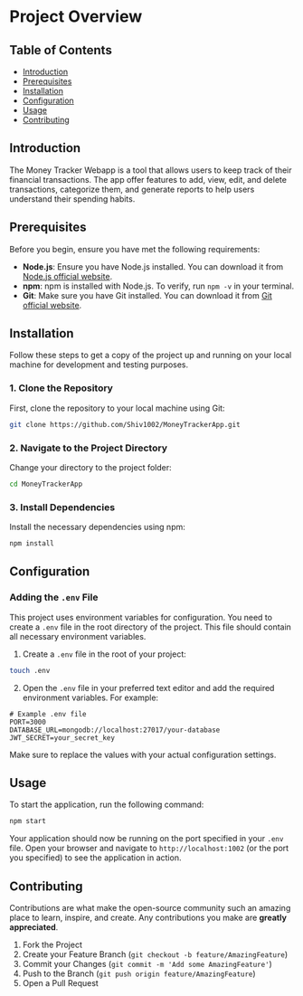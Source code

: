 # Project Overview

## Table of Contents

- [Introduction](#introduction)
- [Prerequisites](#prerequisites)
- [Installation](#installation)
- [Configuration](#configuration)
- [Usage](#usage)
- [Contributing](#contributing)

## Introduction

The Money Tracker Webapp is a tool that allows users to keep track of their financial transactions. The app offer features to add, view, edit, and delete transactions, categorize them, and generate reports to help users understand their spending habits.

## Prerequisites

Before you begin, ensure you have met the following requirements:

- **Node.js**: Ensure you have Node.js installed. You can download it from [Node.js official website](https://nodejs.org/).
- **npm**: npm is installed with Node.js. To verify, run `npm -v` in your terminal.
- **Git**: Make sure you have Git installed. You can download it from [Git official website](https://git-scm.com/).

## Installation

Follow these steps to get a copy of the project up and running on your local machine for development and testing purposes.

### 1. Clone the Repository

First, clone the repository to your local machine using Git:

```bash
git clone https://github.com/Shiv1002/MoneyTrackerApp.git
```

### 2. Navigate to the Project Directory

Change your directory to the project folder:

```bash
cd MoneyTrackerApp
```

### 3. Install Dependencies

Install the necessary dependencies using npm:

```bash
npm install
```

## Configuration

### Adding the `.env` File

This project uses environment variables for configuration. You need to create a `.env` file in the root directory of the project. This file should contain all necessary environment variables.

1. Create a `.env` file in the root of your project:

```bash
touch .env
```

2. Open the `.env` file in your preferred text editor and add the required environment variables. For example:

```env
# Example .env file
PORT=3000
DATABASE_URL=mongodb://localhost:27017/your-database
JWT_SECRET=your_secret_key
```

Make sure to replace the values with your actual configuration settings.

## Usage

To start the application, run the following command:

```bash
npm start
```

Your application should now be running on the port specified in your `.env` file. Open your browser and navigate to `http://localhost:1002` (or the port you specified) to see the application in action.

## Contributing

Contributions are what make the open-source community such an amazing place to learn, inspire, and create. Any contributions you make are **greatly appreciated**.

1. Fork the Project
2. Create your Feature Branch (`git checkout -b feature/AmazingFeature`)
3. Commit your Changes (`git commit -m 'Add some AmazingFeature'`)
4. Push to the Branch (`git push origin feature/AmazingFeature`)
5. Open a Pull Request
